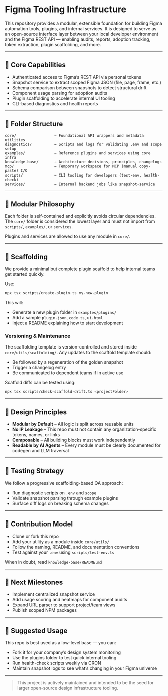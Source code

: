# Figma Tooling Infrastructure

This repository provides a modular, extensible foundation for building Figma automation tools, plugins, and internal services. It is designed to serve as an open-source interface layer between your local developer environment and the Figma REST API — enabling audits, reports, adoption tracking, token extraction, plugin scaffolding, and more.

---

## 🔧 Core Capabilities

- Authenticated access to Figma’s REST API via personal tokens
- Snapshot service to extract scoped Figma JSON (file, page, frame, etc.)
- Schema comparison between snapshots to detect structural drift
- Component usage parsing for adoption audits
- Plugin scaffolding to accelerate internal UI tooling
- CLI-based diagnostics and health reports

---

## 📁 Folder Structure

```plaintext
core/                 → Foundational API wrappers and metadata utilities
diagnostics/          → Scripts and logs for validating .env and scope setup
examples/             → Reference plugins and services using core infra
knowledge-base/       → Architecture decisions, principles, changelogs
mcp/                  → Temporary workspace for MCP (manual copy-paste) I/O
scripts/              → CLI tooling for developers (test-env, health-check)
services/             → Internal backend jobs like snapshot-service
```

---

## 🧱 Modular Philosophy

Each folder is self-contained and explicitly avoids circular dependencies. The `core/` folder is considered the lowest layer and must not import from `scripts/`, `examples/`, or `services`.

Plugins and services are allowed to use any module in `core/`.

---

## 🚀 Scaffolding

We provide a minimal but complete plugin scaffold to help internal teams get started quickly.

Use:

```bash
npx tsx scripts/create-plugin.ts my-new-plugin
```

This will:

- Generate a new plugin folder in `examples/plugins/`
- Add a sample `plugin.json`, `code.ts`, `ui.html`
- Inject a README explaining how to start development

### Versioning & Maintenance

The scaffolding template is version-controlled and stored inside `core/utils/scaffolding/`. Any updates to the scaffold template should:

- Be followed by a regeneration of the golden snapshot
- Trigger a changelog entry
- Be communicated to dependent teams if in active use

Scaffold diffs can be tested using:

```bash
npx tsx scripts/check-scaffold-drift.ts <projectFolder>
```

---

## 📌 Design Principles

- **Modular by Default** – All logic is split across reusable units
- **No IP Leakage** – This repo must not contain any organization-specific tokens, names, or links
- **Composable** – All building blocks must work independently
- **Readable by AI Agents** – Every module must be clearly documented for codegen and LLM traversal

---

## 🧪 Testing Strategy

We follow a progressive scaffolding-based QA approach:
- Run diagnostic scripts on `.env` and `scope`
- Validate snapshot parsing through example plugins
- Surface diff logs on breaking schema changes

---

## 📎 Contribution Model

- Clone or fork this repo
- Add your utility as a module inside `core/utils/`
- Follow the naming, README, and documentation conventions
- Test against your `.env` using `scripts/test-env.ts`

When in doubt, read `knowledge-base/README.md`

---

## 📆 Next Milestones

- Implement centralized snapshot service
- Add usage scoring and heatmaps for component audits
- Expand URL parser to support project/team views
- Publish scoped NPM packages

---

## 🧠 Suggested Usage

This repo is best used as a low-level base — you can:
- Fork it for your company’s design system monitoring
- Use the plugins folder to test quick internal tooling
- Run health-check scripts weekly via CRON
- Maintain snapshot logs to see what’s changing in your Figma universe

---

> This project is actively maintained and intended to be the seed for larger open-source design infrastructure tooling.

